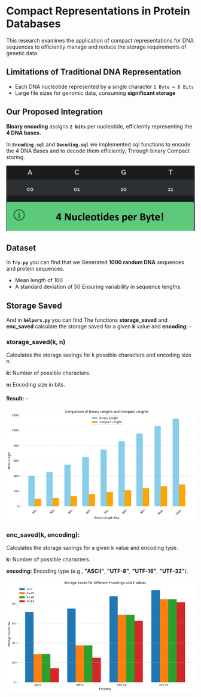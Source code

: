 # Compact Representations in Protein Databases

This research examines the application of compact
representations for DNA sequences to efficiently manage and
reduce the storage requirements of genetic data.

## Limitations of Traditional DNA Representation

- Each DNA nucleotide represented by a single character `1 Byte = 8 Bits`
- Large file sizes for genomic data, consuming **significant storage**

## Our Proposed Integration

**Binary encoding** assigns **`2 bits`** per nucleotide, efficiently
representing the **4 DNA bases.**

In **`Encoding.sql`** and **`Decoding.sql`** we implemented sql functions to encode the 4 DNA Bases and to decode them efficiently,
Through binary Compact storing.

<img src="Results_Graphs/Proposed_Integration.jpeg" alt="Propsed encoding">

## Dataset

In **`Try.py`** you can find that we Generated **1000 random DNA** sequences and protein sequences.

- Mean length of 100
- A standard deviation of 50
  Ensuring variability in sequence lengths​​.

## Storage Saved

And in **`helpers.py`** you can find The functions **storage_saved** and **enc_saved** calculate the storage saved for a given **k** value and **encoding: -**

### storage_saved(k, n)

Calculates the storage savings for k possible characters and encoding size n.

**k:** Number of possible characters.

**n:** Encoding size in bits.

#### Result: -

<img src="Results_Graphs/bin_vs_comp.png" alt="Comparison between Binary length and Compact length">

### enc_saved(k, encoding):

Calculates the storage savings for a given k value and encoding type.

**k:** Number of possible characters.

**encoding:** Encoding type (e.g., **"ASCII"**, **"UTF-8"**, **"UTF-16"**, **"UTF-32"**).

<img src="Results_Graphs/diff_encodings.png" alt="Different Encodings">
